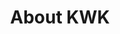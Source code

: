 ---
title: "About KWK"
layout: post
permalink: /_posts/23-02-10-AboutKWK.md
author_profile: true
sidebar_main: true
---